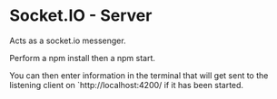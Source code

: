 # Socket.IO - Server

Acts as a socket.io messenger. 

Perform a npm install then a npm start.

You can then enter information in the terminal that will get sent to the listening client on `http://localhost:4200/ if it has been started.